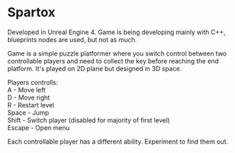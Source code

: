 # Spartox

Developed in Unreal Engine 4. Game is being developing mainly with C++, blueprints nodes are used, but not as much. 

Game is a simple puzzle platformer where you switch control between two controllable players and need to collect the key before reaching the end platform.
It's played on 2D plane but designed in 3D space.

Players controlls:<br />
A - Move left<br />
D - Move right<br />
R - Restart level<br />
Space - Jump<br />
Shift - Switch player (disabled for majority of first level)<br />
Escape - Open menu<br />

Each controllable player has a different ability. Experiment to find them out.  
